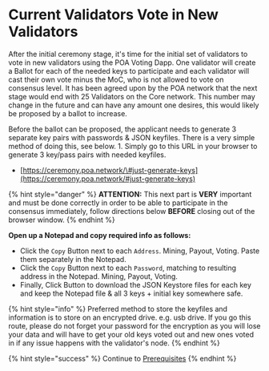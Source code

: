 # Current Validators Vote in New Validators

After the initial ceremony stage, it's time for the initial set of validators to vote in new validators using the POA Voting Dapp. One validator will create a Ballot for each of the needed keys to participate and each validator will cast their own vote minus the MoC, who is not allowed to vote on consensus level. It has been agreed upon by the POA network that the next stage would end with 25 Validators on the Core network. This number may change in the future and can have any amount one desires, this would likely be proposed by a ballot to increase.

Before the ballot can be proposed, the applicant needs to generate 3 separate key pairs with passwords & JSON keyfiles. There is a very simple method of doing this, see below. 1. Simply go to this URL in your browser to generate 3 key/pass pairs with needed keyfiles.

* [https://ceremony.poa.network/\#just-generate-keys](https://ceremony.poa.network/#just-generate-keys)

{% hint style="danger" %}
**ATTENTION:** This next part is **VERY** important and must be done correctly in order to be able to participate in the consensus immediately, follow directions below **BEFORE** closing out of the browser window. 
{% endhint %}

**Open up a Notepad and copy required info as follows:**

* Click the `Copy` Button next to each `Address`. Mining, Payout, Voting. Paste them separately in the Notepad.
* Click the `Copy` Button next to each `Password`, matching to resulting address in the Notepad. Mining, Payout, Voting.
* Finally, Click Button to download the JSON Keystore files for each key and keep the Notepad file & all 3 keys + initial key somewhere safe.

{% hint style="info" %}
Preferred method to store the keyfiles and information is to store on an encrypted drive. e.g. usb drive. If you go this route, please do not forget your password for the encryption as you will lose your data and will have to get your old keys voted out and new ones voted in if any issue happens with the validator's node.
{% endhint %}

{% hint style="success" %}
Continue to [Prerequisites](validator-node-setup-prerequisites.md)
{% endhint %}



